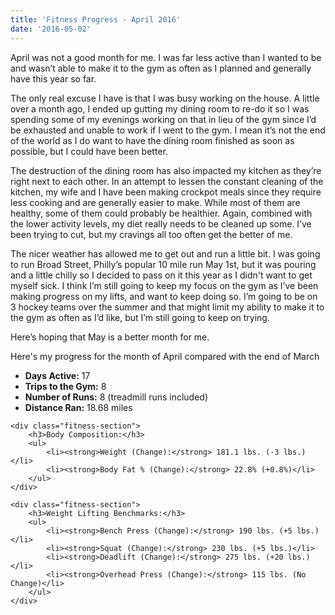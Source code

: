 ```yaml
---
title: 'Fitness Progress - April 2016'
date: '2016-05-02'
---
```


April was not a good month for me. I was far less active than I wanted to be and wasn’t able to make it to the gym as often as I planned and generally have this year so far.

The only real excuse I have is that I was busy working on the house. A little over a month ago, I ended up gutting my dining room to re-do it so I was spending some of my evenings working on that in lieu of the gym since I’d be exhausted and unable to work if I went to the gym. I mean it’s not the end of the world as I do want to have the dining room finished as soon as possible, but I could have been better.

The destruction of the dining room has also impacted my kitchen as they’re right next to each other. In an attempt to lessen the constant cleaning of the kitchen, my wife and I have been making crockpot meals since they require less cooking and are generally easier to make. While most of them are healthy, some of them could probably be healthier. Again, combined with the lower activity levels, my diet really needs to be cleaned up some. I’ve been trying to cut, but my cravings all too often get the better of me.

The nicer weather has allowed me to get out and run a little bit. I was going to run Broad Street, Philly’s popular 10 mile run May 1st, but it was pouring and a little chilly so I decided to pass on it this year as I didn't want to get myself sick. I think I’m still going to keep my focus on the gym as I’ve been making progress on my lifts, and want to keep doing so. I’m going to be on 3 hockey teams over the summer and that might limit my ability to make it to the gym as often as I’d like, but I’m still going to keep on trying.

Here’s hoping that May is a better month for me.

Here's my progress for the month of April compared with the end of March

<div class="fitness-progress">
    <div class="fitness-section">
        <ul>
            <li><strong>Days Active:</strong> 17</li>
            <li><strong>Trips to the Gym:</strong> 8</li>
            <li><strong>Number of Runs:</strong> 8 (treadmill runs included)</li>
            <li><strong>Distance Ran:</strong> 18.68 miles</li>
        </ul>
    </div>

    <div class="fitness-section">
        <h3>Body Composition:</h3>
        <ul>
            <li><strong>Weight (Change):</strong> 181.1 lbs. (-3 lbs.)</li>
            <li><strong>Body Fat % (Change):</strong> 22.8% (+0.8%)</li>
        </ul>
    </div>

    <div class="fitness-section">
        <h3>Weight Lifting Benchmarks:</h3>
        <ul>
            <li><strong>Bench Press (Change):</strong> 190 lbs. (+5 lbs.)</li>
            <li><strong>Squat (Change):</strong> 230 lbs. (+5 lbs.)</li>
            <li><strong>Deadlift (Change):</strong> 275 lbs. (+20 lbs.)</li>
            <li><strong>Overhead Press (Change):</strong> 115 lbs. (No Change)</li>
        </ul>
    </div>

</div>
